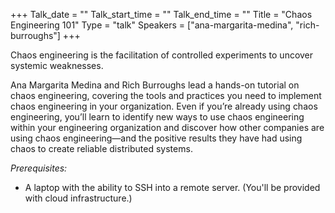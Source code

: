 +++
Talk_date = ""
Talk_start_time = ""
Talk_end_time = ""
Title = "Chaos Engineering 101"
Type = "talk"
Speakers = ["ana-margarita-medina", "rich-burroughs"]
+++

Chaos engineering is the facilitation of controlled experiments to uncover systemic weaknesses.

Ana Margarita Medina and Rich Burroughs lead a hands-on tutorial on chaos engineering, covering the tools and practices you need to implement chaos engineering in your organization. Even if you’re already using chaos engineering, you’ll learn to identify new ways to use chaos engineering within your engineering organization and discover how other companies are using chaos engineering—and the positive results they have had using chaos to create reliable distributed systems.

*Prerequisites:*

- A laptop with the ability to SSH into a remote server. (You'll be provided with cloud infrastructure.)

